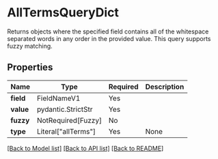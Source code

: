 # AllTermsQueryDict

Returns objects where the specified field contains all of the whitespace separated words in any
order in the provided value. This query supports fuzzy matching.


## Properties
| Name | Type | Required | Description |
| ------------ | ------------- | ------------- | ------------- |
**field** | FieldNameV1 | Yes |  |
**value** | pydantic.StrictStr | Yes |  |
**fuzzy** | NotRequired[Fuzzy] | No |  |
**type** | Literal["allTerms"] | Yes | None |


[[Back to Model list]](../../../../README.md#models-v1-link) [[Back to API list]](../../../../README.md#apis-v1-link) [[Back to README]](../../../../README.md)
